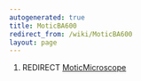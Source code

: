 ```yaml
---
autogenerated: true
title: MoticBA600
redirect_from: /wiki/MoticBA600
layout: page
---
```


1.  REDIRECT [MoticMicroscope](MoticMicroscope "wikilink")

